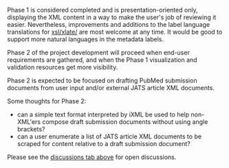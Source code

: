 Phase 1 is considered completed and is presentation-oriented only, displaying the XML content in a way to make the user's job of reviewing it easier. Nevertheless, improvements and additions to the label language translations for [xsl/xlate/](xsl/xlate/) are most welcome at any time. It would be good to support more natural languages in the metadata labels.

Phase 2 of the project development will proceed when end-user requirements are gathered, and when the Phase 1 visualization and validation resources get more visibility.

Phase 2 is expected to be focused on drafting PubMed submission documents from user input and/or external JATS article XML documents. 

Some thoughts for Phase 2:
 - can a simple text format interpreted by iXML be used to help non-XML'ers compose draft submission documents without using angle brackets?
 - can a user enumerate a list of JATS article XML documents to be scraped for content relative to a draft submission document?

Please see the [discussions tab above](https://github.com/realtaonline/PubNote/discussions) for open discussions.
